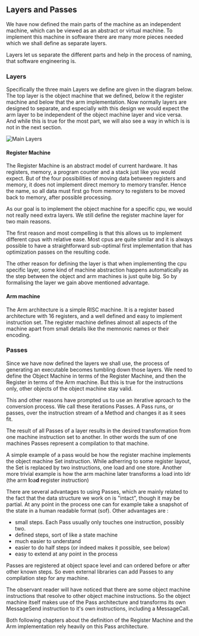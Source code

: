 ## Layers and Passes

We have now defined the main parts of the machine as an independent machine, which can be viewed as an abstract or virtual machine. To implement this machine in software there are many more pieces needed which we shall define as separate layers.

Layers let us separate the different parts and help in the process of naming, that software engineering is.

### Layers

Specifically the three main Layers we define are given in the diagram below. The top layer is the object machine that we defined, below it the register machine and below that the arm implementation. Now normally layers are designed to separate, and especially with this design we would expect the arm layer to be independent of the object machine layer and vice versa. And while this is true for the most part, we will also see a way in which is is not in the next section.

![Main Layers](http://yuml.me/59576e82)

#### Register Machine

The Register Machine is an abstract model of current hardware. It has registers, memory, a program counter and a stack just like you would expect. But of the four possibilities of moving data between registers and memory, it does not implement direct memory to memory transfer. Hence the name, so all data must first go from memory to registers to be moved back to memory, after possible processing.

As our goal is to implement the object machine for a specific cpu, we would not really need extra layers. We still define the register machine layer for two main reasons.

The first reason and most compelling is that this allows us to implement different cpus with relative ease. Most cpus are quite similar and it is always possible to have a straightforward sub-optimal first implementation that has optimization passes on the resulting code.

The other reason for defining the layer is that when implementing the cpu specific layer, some kind of machine abstraction happens automatically as the step between the object and arm machines is just quite big. So by formalising the layer we gain above mentioned advantage.

#### Arm machine

The Arm architecture is a simple RISC machine. It is a register based architecture with 16 registers, and a well defined and easy to implement instruction set. The register machine defines almost all aspects of the machine apart from small details like the memnonic names or their encoding.

### Passes

Since we have now defined the layers we shall use, the process of generating an executable becomes tumbling down those layers. We need to define the Object Machine in terms of the Register Machine, and then the Register in terms of the Arm machine. But this is true for the instructions only, other objects of the object machine stay valid.

This and other reasons have prompted us to use an iterative aproach to the conversion process. We call these iterations Passes. A Pass runs, or passes, over the instruction stream of a Method and changes it as it sees fit.

The result of all Passes of a layer results in the desired transformation from one machine instruction set to another. In other words the sum of one machines Passes represent a compilation to that machine.

A simple example of a pass would be how the register machine implements the object machine Set instruction. While adherring to some register layout, the Set is replaced by two instructions, one load and one store. Another more trivial example is how the arm machine later transforms a load into ldr (the arm **l**oa**d** **r**egister instruction)

There are several advantages to using Passes, which are mainly related to the fact that the data structure we work on is "intact", though it may be partial. At any point in the process one can for example take a snapshot of the state in a human readable format (sof). Other advantages are :

- small steps. Each Pass usually only touches one instruction, possibly two.
- defined steps, sort of like a state machine
- much easier to understand
- easier to do half steps (or indeed makes it possible, see below)
- easy to extend at any point in the process

Passes are registered at object space level and can ordered before or after other known steps. So even external libraries can add Passes to any compilation step for any machine.

The observant reader will have noticed that there are some object machine instructions that resolve to other object machine instructions. So the object machine itself makes use of the Pass architecture and transforms its own MessageSend instruction to it's own instructions, including a MessageCall.

Both following chapters about the definition of the Register Machine and the Arm implementation rely heavily on this Pass architecture.

